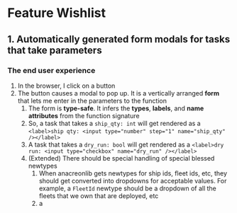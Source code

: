 # Feature Wishlist

## 1. Automatically generated form modals for tasks that take parameters

### The end user experience
1. In the browser, I click on a button
2. The button causes a modal to pop up. It is a vertically arranged **form** that lets me enter in the parameters to the function
   1. The form is **type-safe**. It infers the **types**, **labels**, and **name attributes** from the function signature
   2. So, a task that takes a `ship_qty: int` will get rendered as a `<label>ship qty: <input type="number" step="1" name="ship_qty" /></label>` 
   3. A task that takes a `dry_run: bool` will get rendered as a `<label>dry run: <input type="checkbox" name="dry_run" /></label>`
   4. (Extended) There should be special handling of special blessed newtypes
      1. When anacreonlib gets newtypes for ship ids, fleet ids, etc, they should get converted into dropdowns for acceptable values.
         For example, a `FleetId` newtype should be a dropdown of all the fleets that we own that are deployed, etc
      2. a
   




